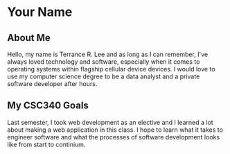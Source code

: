 # Your Name

## About Me
Hello, my name is Terrance R. Lee and as long as I can remember, I've always loved technology and software, especially when it comes to operating systems within flagship cellular device devices. I would love to use my computer science degree to be a data analyst and a private software developer after hours.

## My CSC340 Goals
Last semester, I took web development as an elective and I learned a lot about making a web application in this class. I hope to learn what it takes to engineer software and what the processes of software development looks like from start to continium. 
